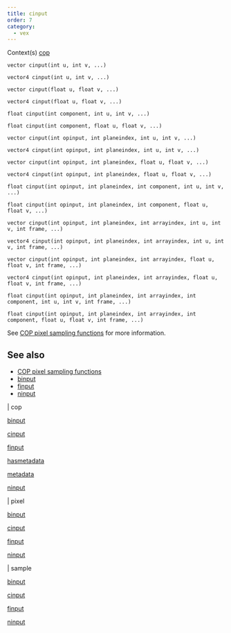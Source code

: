 ```yaml
---
title: cinput
order: 7
category:
  - vex
---
```




Context(s)
[cop](../contexts/cop.html)

`vector cinput(int u, int v, ...)`

`vector4 cinput(int u, int v, ...)`

`vector cinput(float u, float v, ...)`

`vector4 cinput(float u, float v, ...)`

`float cinput(int component, int u, int v, ...)`

`float cinput(int component, float u, float v, ...)`

`vector cinput(int opinput, int planeindex, int u, int v, ...)`

`vector4 cinput(int opinput, int planeindex, int u, int v, ...)`

`vector cinput(int opinput, int planeindex, float u, float v, ...)`

`vector4 cinput(int opinput, int planeindex, float u, float v, ...)`

`float cinput(int opinput, int planeindex, int component, int u, int v, ...)`

`float cinput(int opinput, int planeindex, int component, float u, float v, ...)`

`vector cinput(int opinput, int planeindex, int arrayindex, int u, int v, int frame, ...)`

`vector4 cinput(int opinput, int planeindex, int arrayindex, int u, int v, int frame, ...)`

`vector cinput(int opinput, int planeindex, int arrayindex, float u, float v, int frame, ...)`

`vector4 cinput(int opinput, int planeindex, int arrayindex, float u, float v, int frame, ...)`

`float cinput(int opinput, int planeindex, int arrayindex, int component, int u, int v, int frame, ...)`

`float cinput(int opinput, int planeindex, int arrayindex, int component, float u, float v, int frame, ...)`

See [COP pixel sampling functions](../cop_sample_suite.html) for more information.



## See also

- [COP pixel sampling functions](../cop_sample_suite.html)
- [binput](binput.html)
- [finput](finput.html)
- [ninput](ninput.html)

|
cop

[binput](binput.html)

[cinput](cinput.html)

[finput](finput.html)

[hasmetadata](hasmetadata.html)

[metadata](metadata.html)

[ninput](ninput.html)

|
pixel

[binput](binput.html)

[cinput](cinput.html)

[finput](finput.html)

[ninput](ninput.html)

|
sample

[binput](binput.html)

[cinput](cinput.html)

[finput](finput.html)

[ninput](ninput.html)

